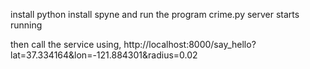 install python
install spyne 
and run the program crime.py 
server starts running

then call the service using, 
http://localhost:8000/say_hello?lat=37.334164&lon=-121.884301&radius=0.02  
